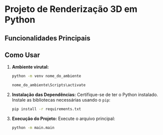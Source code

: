 # Projeto de Renderização 3D em Python


## Funcionalidades Principais


## Como Usar


1. **Ambiente virutal:**
    ```bash
    python -m venv nome_do_ambiente 
    ```
   ````bash
   nome_do_ambiente\Scripts\activate
    ````

2. **Instalação das Dependências:**
    Certifique-se de ter o Python instalado. Instale as bibliotecas necessárias usando o `pip`:
    ```bash
    pip install -r requirements.txt
    ```
3. **Execução do Projeto:**
    Execute o arquivo principal:
    ```bash
    python -m main.main
    ```